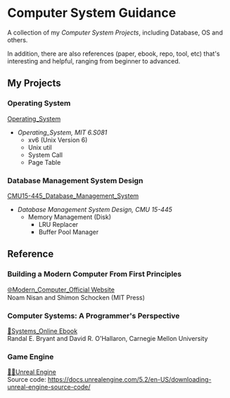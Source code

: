 # Computer System Guidance

A collection of my *Computer System Projects*, including Database, OS and others.   

In addition, there are also references (paper, ebook, repo, tool, etc) that's interesting and helpful, ranging from beginner to advanced.

## My Projects
### Operating System
[Operating_System](https://github.com/PeterHUistyping/Operating_System)
- *Operating_System, MIT 6.S081*  
  - xv6 (Unix Version 6)
  - Unix util
  - System Call
  - Page Table
  
  
### Database Management System Design
[CMU15-445_Database_Management_System](https://github.com/PeterHUistyping/CMU15-445_Database_Management_System)
- *Database Management System Design, CMU 15-445*  
  - Memory Management (Disk) 
    - LRU Replacer
    - Buffer Pool Manager
  
## Reference
### Building a Modern Computer From First Principles
[🌐Modern_Computer_Official Website](https://www.nand2tetris.org)  
Noam Nisan and Shimon Schocken (MIT Press)  
  
### Computer Systems: A Programmer's Perspective
[📖Systems_Online Ebook](https://csapp.cs.cmu.edu/)  
Randal E. Bryant and David R. O'Hallaron, Carnegie Mellon University  

### Game Engine
[👨‍💻Unreal Engine](https://www.unrealengine.com/en-US)  
Source code: https://docs.unrealengine.com/5.2/en-US/downloading-unreal-engine-source-code/

